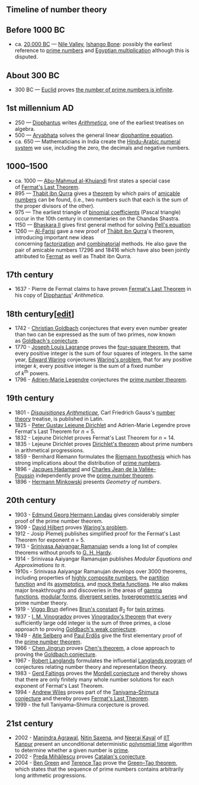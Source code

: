 <h2>Timeline of number theory </h2>

<h2><span id="Before_1000_BC" class="mw-headline">Before 1000 BC</span></h2>
<ul>
<li>ca.&nbsp;<a title="Upper Paleolithic" href="https://en.wikipedia.org/wiki/Upper_Paleolithic">20,000 BC</a>&nbsp;&mdash;&nbsp;<a class="mw-redirect" title="Nile Valley" href="https://en.wikipedia.org/wiki/Nile_Valley">Nile Valley</a>,&nbsp;<a class="mw-redirect" title="Ishango Bone" href="https://en.wikipedia.org/wiki/Ishango_Bone">Ishango Bone</a>: possibly the earliest reference to&nbsp;<a title="Prime number" href="https://en.wikipedia.org/wiki/Prime_number">prime numbers</a>&nbsp;and&nbsp;<a class="mw-redirect" title="Egyptian multiplication" href="https://en.wikipedia.org/wiki/Egyptian_multiplication">Egyptian multiplication</a>&nbsp;although this is disputed.<sup id="cite_ref-1" class="reference"></sup></li>
</ul>
<h2><span id="About_300_BC" class="mw-headline">About 300 BC</span></h2>
<ul>
<li>300 BC &mdash;&nbsp;<a title="Euclid" href="https://en.wikipedia.org/wiki/Euclid">Euclid</a>&nbsp;proves&nbsp;<a title="Euclid's theorem" href="https://en.wikipedia.org/wiki/Euclid%27s_theorem">the number of prime numbers is infinite</a>.</li>
</ul>
<h2><span id="1st_millennium_AD" class="mw-headline">1st millennium AD</span></h2>
<ul>
<li>250 &mdash;&nbsp;<a title="Diophantus" href="https://en.wikipedia.org/wiki/Diophantus">Diophantus</a>&nbsp;writes&nbsp;<em><a title="Arithmetica" href="https://en.wikipedia.org/wiki/Arithmetica">Arithmetica</a></em>, one of the earliest treatises on algebra.</li>
<li>500 &mdash;&nbsp;<a title="Aryabhata" href="https://en.wikipedia.org/wiki/Aryabhata">Aryabhata</a>&nbsp;solves the general linear&nbsp;<a title="Diophantine equation" href="https://en.wikipedia.org/wiki/Diophantine_equation">diophantine equation</a>.</li>
<li>ca. 650 &mdash; Mathematicians in India create the&nbsp;<a class="mw-redirect" title="Hindu-Arabic numeral system" href="https://en.wikipedia.org/wiki/Hindu-Arabic_numeral_system">Hindu-Arabic numeral system</a>&nbsp;we use, including the zero, the decimals and negative numbers.</li>
</ul>
<h2><span id="1000.E2.80.931500"></span><span id="1000&ndash;1500" class="mw-headline">1000&ndash;1500</span></h2>
<ul>
<li>ca. 1000 &mdash;&nbsp;<a class="mw-redirect" title="Abu-Mahmud al-Khujandi" href="https://en.wikipedia.org/wiki/Abu-Mahmud_al-Khujandi">Abu-Mahmud al-Khujandi</a>&nbsp;first states a special case of&nbsp;<a title="Fermat's Last Theorem" href="https://en.wikipedia.org/wiki/Fermat%27s_Last_Theorem">Fermat's Last Theorem</a>.</li>
<li>895 &mdash;&nbsp;<a class="mw-redirect" title="Thabit ibn Qurra" href="https://en.wikipedia.org/wiki/Thabit_ibn_Qurra">Thabit ibn Qurra</a>&nbsp;gives a&nbsp;<a title="Thabit number" href="https://en.wikipedia.org/wiki/Thabit_number">theorem</a>&nbsp;by which pairs of&nbsp;<a class="mw-redirect" title="Amicable number" href="https://en.wikipedia.org/wiki/Amicable_number">amicable numbers</a>&nbsp;can be found, (i.e., two numbers such that each is the sum of the proper divisors of the other).</li>
<li>975 &mdash; The earliest triangle of&nbsp;<a title="Binomial coefficient" href="https://en.wikipedia.org/wiki/Binomial_coefficient">binomial coefficients</a>&nbsp;(Pascal triangle) occur in the 10th century in commentaries on the Chandas Shastra.</li>
<li>1150 &mdash;&nbsp;<a class="mw-redirect" title="Bhaskara II" href="https://en.wikipedia.org/wiki/Bhaskara_II">Bhaskara II</a>&nbsp;gives first general method for solving&nbsp;<a title="Pell's equation" href="https://en.wikipedia.org/wiki/Pell%27s_equation">Pell's equation</a></li>
<li>1260 &mdash;&nbsp;<a title="Al-Farisi" href="https://en.wikipedia.org/wiki/Al-Farisi">Al-Farisi</a>&nbsp;gave a new proof of&nbsp;<a title="Thābit ibn Qurra" href="https://en.wikipedia.org/wiki/Th%C4%81bit_ibn_Qurra">Thābit ibn Qurra</a>'s theorem, introducing important new ideas concerning&nbsp;<a title="Factorization" href="https://en.wikipedia.org/wiki/Factorization">factorization</a>&nbsp;and&nbsp;<a title="Combinatorics" href="https://en.wikipedia.org/wiki/Combinatorics">combinatorial</a>&nbsp;methods. He also gave the pair of amicable numbers 17296 and 18416 which have also been jointly attributed to&nbsp;<a class="mw-redirect" title="Fermat" href="https://en.wikipedia.org/wiki/Fermat">Fermat</a>&nbsp;as well as Thabit ibn Qurra.<sup id="cite_ref-2" class="reference"></sup></li>
</ul>
<h2><span id="17th_century" class="mw-headline">17th century</span></h2>
<ul>
<li>1637 - Pierre de Fermat claims to have proven&nbsp;<a title="Fermat's Last Theorem" href="https://en.wikipedia.org/wiki/Fermat%27s_Last_Theorem">Fermat's Last Theorem</a>&nbsp;in his copy of&nbsp;<a title="Diophantus" href="https://en.wikipedia.org/wiki/Diophantus">Diophantus</a>'&nbsp;<em>Arithmetica</em>.</li>
</ul>
<h2><span id="18th_century" class="mw-headline">18th century</span><span class="mw-editsection"><span class="mw-editsection-bracket">[</span><a title="Edit section: 18th century" href="https://en.wikipedia.org/w/index.php?title=Timeline_of_number_theory&amp;action=edit&amp;section=6">edit</a><span class="mw-editsection-bracket">]</span></span></h2>
<ul>
<li>1742 -&nbsp;<a title="Christian Goldbach" href="https://en.wikipedia.org/wiki/Christian_Goldbach">Christian Goldbach</a>&nbsp;conjectures that every even number greater than two can be expressed as the sum of two primes, now known as&nbsp;<a title="Goldbach's conjecture" href="https://en.wikipedia.org/wiki/Goldbach%27s_conjecture">Goldbach's conjecture</a>.</li>
<li>1770 -&nbsp;<a class="mw-redirect" title="Joseph Louis Lagrange" href="https://en.wikipedia.org/wiki/Joseph_Louis_Lagrange">Joseph Louis Lagrange</a>&nbsp;proves the&nbsp;<a title="Lagrange's four-square theorem" href="https://en.wikipedia.org/wiki/Lagrange%27s_four-square_theorem">four-square theorem</a>, that every positive integer is the sum of four squares of integers. In the same year,&nbsp;<a title="Edward Waring" href="https://en.wikipedia.org/wiki/Edward_Waring">Edward Waring</a>&nbsp;conjectures&nbsp;<a title="Waring's problem" href="https://en.wikipedia.org/wiki/Waring%27s_problem">Waring's problem</a>, that for any positive integer&nbsp;<em>k</em>, every positive integer is the sum of a fixed number of&nbsp;<em>k</em><sup>th</sup>&nbsp;powers.</li>
<li>1796 -&nbsp;<a title="Adrien-Marie Legendre" href="https://en.wikipedia.org/wiki/Adrien-Marie_Legendre">Adrien-Marie Legendre</a>&nbsp;conjectures the&nbsp;<a title="Prime number theorem" href="https://en.wikipedia.org/wiki/Prime_number_theorem">prime number theorem</a>.</li>
</ul>
<h2><span id="19th_century" class="mw-headline">19th century</span></h2>
<ul>
<li>1801 -&nbsp;<em><a title="Disquisitiones Arithmeticae" href="https://en.wikipedia.org/wiki/Disquisitiones_Arithmeticae">Disquisitiones Arithmeticae</a></em>, Carl Friedrich Gauss's&nbsp;<a title="Number theory" href="https://en.wikipedia.org/wiki/Number_theory">number theory</a>&nbsp;treatise, is published in Latin.</li>
<li>1825 -&nbsp;<a title="Peter Gustav Lejeune Dirichlet" href="https://en.wikipedia.org/wiki/Peter_Gustav_Lejeune_Dirichlet">Peter Gustav Lejeune Dirichlet</a>&nbsp;and Adrien-Marie Legendre prove Fermat's Last Theorem for&nbsp;<em>n</em>&nbsp;= 5.</li>
<li>1832 - Lejeune Dirichlet proves Fermat's Last Theorem for&nbsp;<em>n</em>&nbsp;= 14.</li>
<li>1835 - Lejeune Dirichlet proves&nbsp;<a title="Dirichlet's theorem on arithmetic progressions" href="https://en.wikipedia.org/wiki/Dirichlet%27s_theorem_on_arithmetic_progressions">Dirichlet's theorem</a>&nbsp;about prime numbers in arithmetical progressions.</li>
<li>1859 - Bernhard Riemann formulates the&nbsp;<a title="Riemann hypothesis" href="https://en.wikipedia.org/wiki/Riemann_hypothesis">Riemann hypothesis</a>&nbsp;which has strong implications about the distribution of&nbsp;<a title="Prime number" href="https://en.wikipedia.org/wiki/Prime_number">prime numbers</a>.</li>
<li>1896 -&nbsp;<a title="Jacques Hadamard" href="https://en.wikipedia.org/wiki/Jacques_Hadamard">Jacques Hadamard</a>&nbsp;and&nbsp;<a class="mw-redirect" title="Charles Jean de la Vall&eacute;e-Poussin" href="https://en.wikipedia.org/wiki/Charles_Jean_de_la_Vall%C3%A9e-Poussin">Charles Jean de la Vall&eacute;e-Poussin</a>&nbsp;independently prove the&nbsp;<a title="Prime number theorem" href="https://en.wikipedia.org/wiki/Prime_number_theorem">prime number theorem</a>.</li>
<li>1896 -&nbsp;<a title="Hermann Minkowski" href="https://en.wikipedia.org/wiki/Hermann_Minkowski">Hermann Minkowski</a>&nbsp;presents&nbsp;<em>Geometry of numbers</em>.</li>
</ul>
<h2><span id="20th_century" class="mw-headline">20th century</span></h2>
<ul>
<li>1903 -&nbsp;<a class="mw-redirect" title="Edmund Georg Hermann Landau" href="https://en.wikipedia.org/wiki/Edmund_Georg_Hermann_Landau">Edmund Georg Hermann Landau</a>&nbsp;gives considerably simpler proof of the prime number theorem.</li>
<li>1909 -&nbsp;<a title="David Hilbert" href="https://en.wikipedia.org/wiki/David_Hilbert">David Hilbert</a>&nbsp;proves&nbsp;<a title="Waring's problem" href="https://en.wikipedia.org/wiki/Waring%27s_problem">Waring's problem</a>.</li>
<li>1912 - Josip Plemelj publishes simplified proof for the Fermat's Last Theorem for exponent&nbsp;<em>n</em>&nbsp;= 5.</li>
<li>1913 -&nbsp;<a class="mw-redirect" title="Srinivasa Aaiyangar Ramanujan" href="https://en.wikipedia.org/wiki/Srinivasa_Aaiyangar_Ramanujan">Srinivasa Aaiyangar Ramanujan</a>&nbsp;sends a long list of complex theorems without proofs to&nbsp;<a title="G. H. Hardy" href="https://en.wikipedia.org/wiki/G._H._Hardy">G. H. Hardy</a>.</li>
<li>1914 - Srinivasa Aaiyangar Ramanujan publishes&nbsp;<em>Modular Equations and Approximations to &pi;</em>.</li>
<li>1910s - Srinivasa Aaiyangar Ramanujan develops over 3000 theorems, including properties of&nbsp;<a title="Highly composite number" href="https://en.wikipedia.org/wiki/Highly_composite_number">highly composite numbers</a>, the&nbsp;<a title="Partition function (number theory)" href="https://en.wikipedia.org/wiki/Partition_function_(number_theory)">partition function</a>&nbsp;and its&nbsp;<a class="mw-redirect" title="Asymptotics" href="https://en.wikipedia.org/wiki/Asymptotics">asymptotics</a>, and&nbsp;<a title="Ramanujan theta function" href="https://en.wikipedia.org/wiki/Ramanujan_theta_function">mock theta functions</a>. He also makes major breakthroughs and discoveries in the areas of&nbsp;<a title="Gamma function" href="https://en.wikipedia.org/wiki/Gamma_function">gamma functions</a>,&nbsp;<a title="Modular form" href="https://en.wikipedia.org/wiki/Modular_form">modular forms</a>,&nbsp;<a title="Divergent series" href="https://en.wikipedia.org/wiki/Divergent_series">divergent series</a>,&nbsp;<a class="mw-redirect" title="Generalized hypergeometric series" href="https://en.wikipedia.org/wiki/Generalized_hypergeometric_series">hypergeometric series</a>&nbsp;and prime number theory.</li>
<li>1919 -&nbsp;<a title="Viggo Brun" href="https://en.wikipedia.org/wiki/Viggo_Brun">Viggo Brun</a>&nbsp;defines&nbsp;<a class="mw-redirect" title="Brun's constant" href="https://en.wikipedia.org/wiki/Brun%27s_constant">Brun's constant</a>&nbsp;<em>B</em><sub>2</sub>&nbsp;for&nbsp;<a title="Twin prime" href="https://en.wikipedia.org/wiki/Twin_prime">twin primes</a>.</li>
<li>1937 -&nbsp;<a class="mw-redirect" title="I. M. Vinogradov" href="https://en.wikipedia.org/wiki/I._M._Vinogradov">I. M. Vinogradov</a>&nbsp;proves&nbsp;<a title="Vinogradov's theorem" href="https://en.wikipedia.org/wiki/Vinogradov%27s_theorem">Vinogradov's theorem</a>&nbsp;that every sufficiently large odd integer is the sum of three primes, a close approach to proving&nbsp;<a title="Goldbach's weak conjecture" href="https://en.wikipedia.org/wiki/Goldbach%27s_weak_conjecture">Goldbach's weak conjecture</a>.</li>
<li>1949 -&nbsp;<a title="Atle Selberg" href="https://en.wikipedia.org/wiki/Atle_Selberg">Atle Selberg</a>&nbsp;and&nbsp;<a title="Paul Erdős" href="https://en.wikipedia.org/wiki/Paul_Erd%C5%91s">Paul Erdős</a>&nbsp;give the first elementary proof of the&nbsp;<a title="Prime number theorem" href="https://en.wikipedia.org/wiki/Prime_number_theorem">prime number theorem</a>.</li>
<li>1966 -&nbsp;<a title="Chen Jingrun" href="https://en.wikipedia.org/wiki/Chen_Jingrun">Chen Jingrun</a>&nbsp;proves&nbsp;<a title="Chen's theorem" href="https://en.wikipedia.org/wiki/Chen%27s_theorem">Chen's theorem</a>, a close approach to proving the&nbsp;<a class="mw-redirect" title="Goldbach conjecture" href="https://en.wikipedia.org/wiki/Goldbach_conjecture">Goldbach conjecture</a>.</li>
<li>1967 -&nbsp;<a title="Robert Langlands" href="https://en.wikipedia.org/wiki/Robert_Langlands">Robert Langlands</a>&nbsp;formulates the influential&nbsp;<a title="Langlands program" href="https://en.wikipedia.org/wiki/Langlands_program">Langlands program</a>&nbsp;of conjectures relating number theory and representation theory.</li>
<li>1983 -&nbsp;<a title="Gerd Faltings" href="https://en.wikipedia.org/wiki/Gerd_Faltings">Gerd Faltings</a>&nbsp;proves the&nbsp;<a class="mw-redirect" title="Mordell conjecture" href="https://en.wikipedia.org/wiki/Mordell_conjecture">Mordell conjecture</a>&nbsp;and thereby shows that there are only finitely many whole number solutions for each exponent of Fermat's Last Theorem.</li>
<li>1994 -&nbsp;<a title="Andrew Wiles" href="https://en.wikipedia.org/wiki/Andrew_Wiles">Andrew Wiles</a>&nbsp;proves part of the&nbsp;<a class="mw-redirect" title="Taniyama&ndash;Shimura conjecture" href="https://en.wikipedia.org/wiki/Taniyama%E2%80%93Shimura_conjecture">Taniyama&ndash;Shimura conjecture</a>&nbsp;and thereby proves&nbsp;<a title="Fermat's Last Theorem" href="https://en.wikipedia.org/wiki/Fermat%27s_Last_Theorem">Fermat's Last Theorem</a>.</li>
<li>1999 - the full Taniyama&ndash;Shimura conjecture is proved.</li>
</ul>
<h2><span id="21st_century" class="mw-headline">21st century</span></h2>
<ul>
<li>2002 -&nbsp;<a title="Manindra Agrawal" href="https://en.wikipedia.org/wiki/Manindra_Agrawal">Manindra Agrawal</a>,&nbsp;<a title="Nitin Saxena" href="https://en.wikipedia.org/wiki/Nitin_Saxena">Nitin Saxena</a>, and&nbsp;<a title="Neeraj Kayal" href="https://en.wikipedia.org/wiki/Neeraj_Kayal">Neeraj Kayal</a>&nbsp;of&nbsp;<a class="mw-redirect" title="IIT Kanpur" href="https://en.wikipedia.org/wiki/IIT_Kanpur">IIT Kanpur</a>&nbsp;present an unconditional deterministic&nbsp;<a class="mw-redirect" title="Polynomial time" href="https://en.wikipedia.org/wiki/Polynomial_time">polynomial time</a>&nbsp;algorithm to determine whether a given number is&nbsp;<a title="Prime number" href="https://en.wikipedia.org/wiki/Prime_number">prime</a>.</li>
<li>2002 -&nbsp;<a title="Preda Mihăilescu" href="https://en.wikipedia.org/wiki/Preda_Mih%C4%83ilescu">Preda Mihăilescu</a>&nbsp;proves&nbsp;<a title="Catalan's conjecture" href="https://en.wikipedia.org/wiki/Catalan%27s_conjecture">Catalan's conjecture</a>.</li>
<li>2004 -&nbsp;<a class="mw-redirect" title="Ben J. Green" href="https://en.wikipedia.org/wiki/Ben_J._Green">Ben Green</a>&nbsp;and&nbsp;<a title="Terence Tao" href="https://en.wikipedia.org/wiki/Terence_Tao">Terence Tao</a>&nbsp;prove the&nbsp;<a title="Green&ndash;Tao theorem" href="https://en.wikipedia.org/wiki/Green%E2%80%93Tao_theorem">Green&ndash;Tao theorem</a>, which states that the sequence of prime numbers contains arbitrarily long arithmetic progressions.</li>
</ul>
